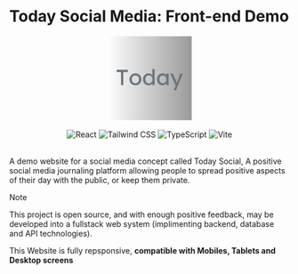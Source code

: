 # Today Social Media: Front-end Demo

<p align="center">
  <img width="30%" src="https://github.com/rossinline/today-social-demo/blob/main/public/images/Today.png">
</p>

<div align="center">
<img src="https://img.shields.io/badge/React-20232A?style=for-the-badge&logo=react&logoColor=61DAFB" alt="React">
<img src="https://img.shields.io/badge/Tailwind_CSS-38B2AC?style=for-the-badge&logo=tailwind-css&logoColor=white" alt="Tailwind CSS">
<img src="https://img.shields.io/badge/TypeScript-007ACC?style=for-the-badge&logo=typescript&logoColor=white" alt="TypeScript">
<img src="https://img.shields.io/badge/Vite-B73BFE?style=for-the-badge&logo=vite&logoColor=FFD62E" alt="Vite">
</div><br>


A demo website for a social media concept called Today Social, A positive social media journaling platform allowing people to spread positive aspects of their day with the public, or keep them private.

> [!NOTE]
> This project is open source, and with enough positive feedback, may be developed into a fullstack web system (implimenting backend, database and API technologies).

This Website is fully repsponsive, **compatible with Mobiles, Tablets and Desktop screens**

